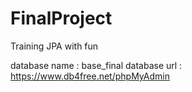 # FinalProject
Training JPA with fun


database name : base_final
database url  : https://www.db4free.net/phpMyAdmin
